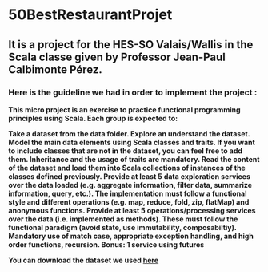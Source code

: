 # 50BestRestaurantProjet

## It is a project for the HES-SO Valais/Wallis in the Scala classe given by Professor <b>Jean-Paul Calbimonte Pérez<b>.

### Here is the guideline we had in order to implement the project :

This micro project is an exercise to practice functional programming principles using Scala. Each group is expected to:

Take a dataset from the data folder.
Explore an understand the dataset.
Model the main data elements using Scala classes and traits. If you want to include classes that are not in the dataset, you can feel free to add them. Inheritance and the usage of traits are mandatory.
Read the content of the dataset and load them into Scala collections of instances of the classes defined previously.
Provide at least 5 data exploration services over the data loaded (e.g. aggregate information, filter data, summarize information, query, etc.). The implementation must follow a functional style and different operations (e.g. map, reduce, fold, zip, flatMap) and anonymous functions.
Provide at least 5 operations/processing services over the data (i.e. implemented as methods). These must follow the functional paradigm (avoid state, use immutability, composabiltiy). Mandatory use of match case, appropriate exception handling, and high order functions, recursion.
Bonus: 1 service using futures

You can download the dataset we used <a id="raw-url" href="https://github.com/MrMoix/50BestRestaurantProjet/blob/master/src/main/02-50BestRestaurants.csv">here</a>
